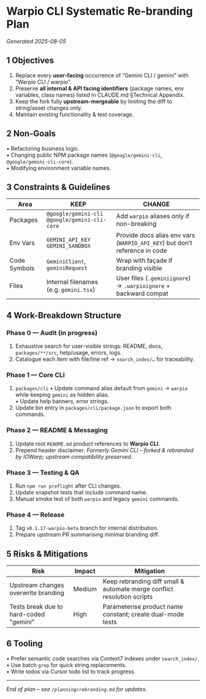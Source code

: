 # Warpio CLI Systematic Re-branding Plan

_Generated 2025-08-05_

## 1 Objectives

1. Replace every **user-facing** occurrence of “Gemini CLI / gemini” with “Warpio CLI / warpio”.
2. Preserve **all internal & API facing identifiers** (package names, env variables, class names) listed in CLAUDE.md §Technical Appendix.
3. Keep the fork fully **upstream-mergeable** by limiting the diff to string/asset changes only.
4. Maintain existing functionality & test coverage.

## 2 Non-Goals

• Refactoring business logic.  
• Changing public NPM package names (`@google/gemini-cli`, `@google/gemini-cli-core`).  
• Modifying environment variable names.

## 3 Constraints & Guidelines

| Area         | KEEP                                           | CHANGE                                                                     |
| ------------ | ---------------------------------------------- | -------------------------------------------------------------------------- |
| Packages     | `@google/gemini-cli` `@google/gemini-cli-core` | Add `warpio` aliases only if non-breaking                                  |
| Env Vars     | `GEMINI_API_KEY` `GEMINI_SANDBOX`              | Provide docs alias env vars (`WARPIO_API_KEY`) but don’t reference in code |
| Code Symbols | `GeminiClient`, `geminiRequest`                | Wrap with façade if branding visible                                       |
| Files        | Internal filenames (e.g. `gemini.tsx`)         | User files (`.geminiignore`) → `.warpioignore` + backward compat           |

## 4 Work-Breakdown Structure

### Phase 0 — Audit (in progress)

1. Exhaustive search for user-visible strings: README, docs, `packages/**/src`, help/usage, errors, logs.
2. Catalogue each item with file/line ref → `search_index/…` for traceability.

### Phase 1 — Core CLI

1. `packages/cli`
   • Update command alias default from `gemini` → `warpio` while keeping `gemini` as hidden alias.  
   • Update help banners, error strings.
2. Update bin entry in `packages/cli/package.json` to export both commands.

### Phase 2 — README & Messaging

1. Update root `README.md` product references to **Warpio CLI**.
2. Prepend header disclaimer: _Formerly Gemini CLI – forked & rebranded by IOWarp; upstream compatibility preserved_.

### Phase 3 — Testing & QA

1. Run `npm run preflight` after CLI changes.
2. Update snapshot tests that include command name.
3. Manual smoke test of both `warpio` and legacy `gemini` commands.

### Phase 4 — Release

1. Tag `v0.1.17-warpio-beta` branch for internal distribution.
2. Prepare upstream PR summarising minimal branding diff.

## 5 Risks & Mitigations

| Risk                                   | Impact | Mitigation                                                              |
| -------------------------------------- | ------ | ----------------------------------------------------------------------- |
| Upstream changes overwrite branding    | Medium | Keep rebranding diff small & automate merge conflict resolution scripts |
| Tests break due to hard-coded "gemini" | High   | Parameterise product name constant; create dual-mode tests              |

## 6 Tooling

• Prefer semantic code searches via Context7 indexes under `search_index/`.  
• Use batch `grep` for quick string replacements.  
• Write todos via Cursor todo list to track progress.

---

_End of plan – see `/planning/rebranding.md` for updates._
